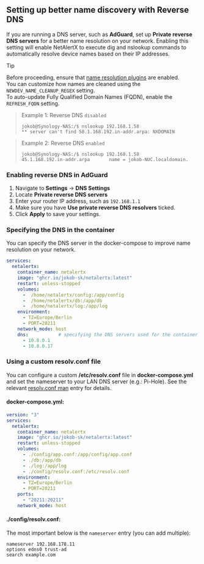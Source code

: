 ## Setting up better name discovery with Reverse DNS

If you are running a DNS server, such as **AdGuard**, set up **Private reverse DNS servers** for a better name resolution on your network. Enabling this setting will enable NetAlertX to execute dig and nslookup commands to automatically resolve device names based on their IP addresses.

> [!TIP]  
> Before proceeding, ensure that [name resolution plugins](./NAME_RESOLUTION.md) are enabled.  
> You can customize how names are cleaned using the `NEWDEV_NAME_CLEANUP_REGEX` setting.  
> To auto-update Fully Qualified Domain Names (FQDN), enable the `REFRESH_FQDN` setting.


> Example 1: Reverse DNS `disabled`
> 
> ```
> jokob@Synology-NAS:/$ nslookup 192.168.1.58
> ** server can't find 58.1.168.192.in-addr.arpa: NXDOMAIN
> ```

> Example 2: Reverse DNS `enabled`
> 
> ```
> jokob@Synology-NAS:/$ nslookup 192.168.1.58
> 45.1.168.192.in-addr.arpa       name = jokob-NUC.localdomain.
> ```

### Enabling reverse DNS in AdGuard

1. Navigate to **Settings** ->  **DNS Settings**
2. Locate **Private reverse DNS servers**
3. Enter your router IP address, such as `192.168.1.1`
4. Make sure you have **Use private reverse DNS resolvers** ticked.
5. Click **Apply** to save your settings.


### Specifying the DNS in the container

You can specify the DNS server in the docker-compose to improve name resolution on your network. 

```yaml
services:
  netalertx:
    container_name: netalertx
    image: "ghcr.io/jokob-sk/netalertx:latest"
    restart: unless-stopped
    volumes:
      -  /home/netalertx/config:/app/config
      -  /home/netalertx/db:/app/db
      -  /home/netalertx/log:/app/log
    environment:
      - TZ=Europe/Berlin
      - PORT=20211
    network_mode: host
    dns:           # specifying the DNS servers used for the container
      - 10.8.0.1
      - 10.8.0.17
```

### Using a custom resolv.conf file

You can configure a custom **/etc/resolv.conf** file in **docker-compose.yml** and set the nameserver to your LAN DNS server (e.g.: Pi-Hole). See the relevant [resolv.conf man](https://www.man7.org/linux/man-pages/man5/resolv.conf.5.html) entry for details. 

#### docker-compose.yml:

```yaml
version: "3"
services:
  netalertx:
    container_name: netalertx
    image: "ghcr.io/jokob-sk/netalertx:latest"
    restart: unless-stopped
    volumes:
      - ./config/app.conf:/app/config/app.conf
      - ./db:/app/db
      - ./log:/app/log
      - ./config/resolv.conf:/etc/resolv.conf                          # Mapping the /resolv.conf file for better name resolution
    environment:
      - TZ=Europe/Berlin
      - PORT=20211
    ports:
      - "20211:20211"
    network_mode: host
```

#### ./config/resolv.conf:

The most important below is the `nameserver` entry (you can add multiple):

```
nameserver 192.168.178.11
options edns0 trust-ad
search example.com
```